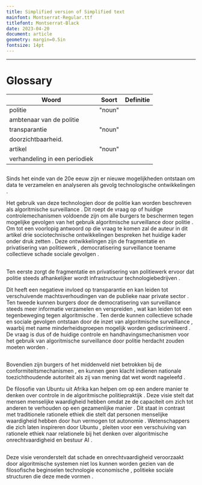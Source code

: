 ```yaml
---
title: Simplified version of Simplified text
mainfont: Montserrat-Regular.ttf
titlefont: Montserrat-Black
date: 2023-04-20
document: article
geometry: margin=0.5in
fontsize: 14pt
---
```

---
# Glossary
| Woord | Soort | Definitie |
| --- | --- | --- |
| politie | "noun" | ambtenaar van de politie |
| transparantie | "noun" | doorzichtbaarheid. |
| artikel | "noun" | verhandeling in een periodiek |


## 
Sinds
het
einde
van
de
20e
eeuw
zijn
er
nieuwe
mogelijkheden
ontstaan
om
data
te
verzamelen
en
analyseren
als
gevolg
technologische
ontwikkelingen
.


  Het gebruik van deze technologien door de politie kan worden beschreven als algoritmische surveillance .   Dit roept de vraag op of huidige controlemechanismen voldoende zijn om alle burgers te beschermen tegen mogelijke gevolgen van het gebruik algoritmische surveillance door politie .   Om tot een voorlopig antwoord op die vraag te komen zal de auteur in dit artikel drie sociotechnische ontwikkelingen bespreken het huidige kader onder druk zetten .   Deze ontwikkelingen zijn de fragmentatie en privatisering van politiewerk , democratisering surveillance toename collectieve schade sociale gevolgen .  



## 
Ten
eerste
zorgt
de
fragmentatie
en
privatisering
van
politiewerk
ervoor
dat
politie
steeds
afhankelijker
wordt
infrastructuur
technologiebedrijven
.


  Dit heeft een negatieve invloed op transparantie en kan leiden tot verschuivende machtsverhoudingen van de publieke naar private sector .   Ten tweede kunnen burgers door de democratisering van surveillance steeds meer informatie verzamelen en verspreiden , wat kan leiden tot een tegenbeweging tegen algoritmische .   Ten derde kunnen collectieve schade en sociale gevolgen ontstaan door de inzet van algoritmische surveillance , waarbij met name minderheidsgroepen mogelijk worden gediscrimineerd .   De vraag is dus of de huidige controle en handhavingsmechanismen voor het gebruik van algoritmische surveillance door politie herdacht zouden moeten worden .  



## 
Bovendien
zijn
burgers
of
het
middenveld
niet
betrokken
bij
de
conformiteitsmechanismen
,
en
kunnen
geen
klacht
indienen
nationale
toezichthoudende
autoriteit
als
zij
van
mening
dat
wet
wordt
nageleefd
.


  De filosofie van Ubuntu uit Afrika kan helpen om op een andere manier te denken over controle in de algoritmische politiepraktijk .   Deze visie stelt dat mensen menselijke waardigheid hebben omdat ze de capaciteit om zich tot anderen te verhouden op een gezamenlijke manier .   Dit staat in contrast met traditionele rationele ethiek die stelt dat personen menselijke waardigheid hebben door hun vermogen tot autonomie .   Wetenschappers die zich laten inspireren door Ubuntu , pleiten voor een verschuiving van rationele ethiek naar relationele bij het denken over algoritmische onrechtvaardigheid en bestuur AI .  



## 
Deze
visie
veronderstelt
dat
schade
en
onrechtvaardigheid
veroorzaakt
door
algoritmische
systemen
niet
los
kunnen
worden
gezien
van
de
filosofische
beginselen
technologie
economische
,
politieke
sociale
structuren
die
deze
mede
vormen
.


 


